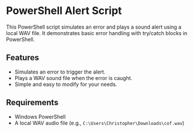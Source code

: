 # PowerShell Alert Script

This PowerShell script simulates an error and plays a sound alert using a local WAV file. It demonstrates basic error handling with try/catch blocks in PowerShell.

## Features

- Simulates an error to trigger the alert.
- Plays a WAV sound file when the error is caught.
- Simple and easy to modify for your needs.

## Requirements

- Windows PowerShell
- A local WAV audio file (e.g., `C:\Users\Christopher\Downloads\cof.wav`)

